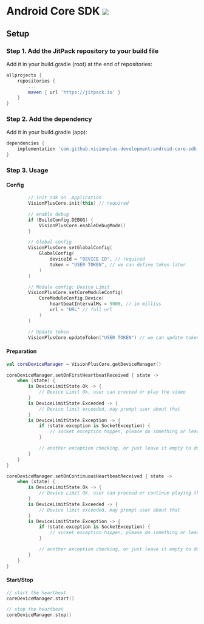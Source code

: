 # Android Core SDK <img src="https://img.shields.io/github/v/release/visionplus-development/android-core-sdk.svg?label=latest"/>

## Setup
### Step 1. Add the JitPack repository to your build file
Add it in your build.gradle (root) at the end of repositories:
```groovy
allprojects {
	repositories {
		...
		maven { url 'https://jitpack.io' }
	}
}
```
### Step 2. Add the dependency
Add it in your build.gradle (app):
```groovy
dependencies {
	implementation 'com.github.visionplus-development:android-core-sdk:$latest_version'
}
```

### Step 3. Usage
#### Config
```kotlin
        // init sdk on .Application
        VisionPlusCore.init(this) // required

        // enable debug
        if (BuildConfig.DEBUG) {
            VisionPlusCore.enableDebugMode()
        }

        // Global config
        VisionPlusCore.setGlobalConfig(
            GlobalConfig(
                deviceId = "DEVICE ID", // required
                token = "USER TOKEN", // we can define token later
            )
        )

        // Module config: Device Limit
        VisionPlusCore.setCoreModuleConfig(
            CoreModuleConfig.Device(
                heartbeatIntervalMs = 5000, // in milliss
                url = "URL" // full url
            )
        )

        // Update token
        VisionPlusCore.updateToken("USER TOKEN") // we can update token like this
```

#### Preparation
```kotlin
val coreDeviceManager = VisionPlusCore.getDeviceManager()

coreDeviceManager.setOnFirstHeartbeatReceived { state ->
    when (state) {
        is DeviceLimitState.Ok -> {
            // Device Limit Ok, user can proceed or play the video
        }
        is DeviceLimitState.Exceeded -> {
            // Device limit exceeded, may prompt user about that
        }
        is DeviceLimitState.Exception -> {
            if (state.exception is SocketException) {
                // socket exception happen, please do something or leave it empty to do nothing
            }

            // another exception checking, or just leave it empty to do nothing
        }
    }
}

coreDeviceManager.setOnContinuousHeartbeatReceived { state ->
    when (state) {
        is DeviceLimitState.Ok -> {
            // Device Limit Ok, user can proceed or continue playing the video, or leave it empty to do nothing
        }
        is DeviceLimitState.Exceeded -> {
            // Device limit exceeded, may prompt user about that
        }
        is DeviceLimitState.Exception -> {
            if (state.exception is SocketException) {
                // socket exception happen, please do something or leave it empty to do nothing
            }

            // another exception checking, or just leave it empty to do nothing
        }
    }
}

```

#### Start/Stop
```kotlin
// start the heartbeat
coreDeviceManager.start()

// stop the heartbeat
coreDeviceManager.stop()

```
